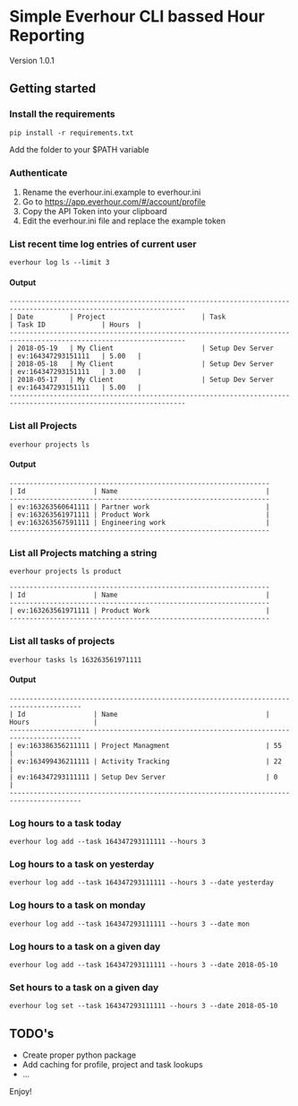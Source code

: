 # Simple Everhour CLI bassed Hour Reporting
Version 1.0.1

## Getting started

### Install the requirements

```
pip install -r requirements.txt
```

Add the folder to your $PATH variable

### Authenticate

1. Rename the everhour.ini.example to everhour.ini
2. Go to https://app.everhour.com/#/account/profile
3. Copy the API Token into your clipboard
4. Edit the everhour.ini file and replace the example token

### List recent time log entries of current user

```
everhour log ls --limit 3
```

#### Output

```
------------------------------------------------------------------------------------------------------------------
| Date         | Project                        | Task                           | Task ID              | Hours  |
------------------------------------------------------------------------------------------------------------------
| 2018-05-19   | My Client                      | Setup Dev Server               | ev:164347293151111   | 5.00   |
| 2018-05-18   | My Client                      | Setup Dev Server               | ev:164347293151111   | 3.00   |
| 2018-05-17   | My Client                      | Setup Dev Server               | ev:164347293151111   | 5.00   |
------------------------------------------------------------------------------------------------------------------
```


### List all Projects

```
everhour projects ls
```

#### Output

```
-----------------------------------------------------------------
| Id                 | Name                                     |
-----------------------------------------------------------------
| ev:163263560641111 | Partner work                             |
| ev:163263561971111 | Product Work                             |
| ev:163263567591111 | Engineering work                         |
-----------------------------------------------------------------

```

### List all Projects matching a string

```
everhour projects ls product
```



```
-----------------------------------------------------------------
| Id                 | Name                                     |
-----------------------------------------------------------------
| ev:163263561971111 | Product Work                             |
-----------------------------------------------------------------

```

### List all tasks of projects

```
everhour tasks ls 163263561971111
````

#### Output

```·
----------------------------------------------------------------------------------------
| Id                 | Name                                     | Hours                |
----------------------------------------------------------------------------------------
| ev:163386356211111 | Project Managment                        | 55                   |
| ev:163499436211111 | Activity Tracking                        | 22                   |
| ev:164347293111111 | Setup Dev Server                         | 0                    |
----------------------------------------------------------------------------------------
```

### Log hours to a task today

```
everhour log add --task 164347293111111 --hours 3
```

### Log hours to a task on yesterday

```
everhour log add --task 164347293111111 --hours 3 --date yesterday
```

### Log hours to a task on monday

```
everhour log add --task 164347293111111 --hours 3 --date mon
```

### Log hours to a task on a given day

```
everhour log add --task 164347293111111 --hours 3 --date 2018-05-10
```

### Set hours to a task on a given day

```
everhour log set --task 164347293111111 --hours 3 --date 2018-05-10
```

## TODO's

- Create proper python package
- Add caching for profile, project and task lookups
- ...


Enjoy!

